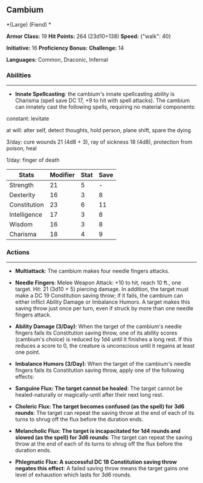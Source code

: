 ## Cambium
*(Large) (Fiend) *

**Armor Class:** 19
**Hit Points:** 264 (23d10+138)
**Speed:** {"walk": 40}

**Initiative:** 16
**Proficiency Bonus:**
**Challenge:** 14

**Languages:** Common, Draconic, Infernal

### Abilities
 --- 
- **Innate Spellcasting**: the cambium's innate spellcasting ability is Charisma (spell save DC 17, +9 to hit with spell attacks). The cambium can innately cast the following spells, requiring no material components:

constant: levitate

at will: alter self, detect thoughts, hold person, plane shift, spare the dying

3/day: cure wounds 21 (4d8 + 3), ray of sickness 18 (4d8), protection from poison, heal

1/day: finger of death



| Stats | Modifier | Stat | Save
| ---- | ---- | ---- | ---- |
| Strength | 21 | 5 | - |
| Dexterity | 16 | 3 | 8 |
| Constitution | 23 | 6 | 11 |
| Intelligence | 17 | 3 | 8 |
| Wisdom | 16 | 3 | 8 |
| Charisma | 18 | 4 | 9 |

### Actions
 --- 
- **Multiattack**: The cambium makes four needle fingers attacks.

- **Needle Fingers**: Melee Weapon Attack: +10 to hit, reach 10 ft., one target. Hit: 21 (3d10 + 5) piercing damage. In addition, the target must make a DC 19 Constitution saving throw; if it fails, the cambium can either inflict Ability Damage or Imbalance Humors. A target makes this saving throw just once per turn, even if struck by more than one needle fingers attack.

- **Ability Damage (3/Day)**: When the target of the cambium's needle fingers fails its Constitution saving throw, one of its ability scores (cambium's choice) is reduced by 1d4 until it finishes a long rest. If this reduces a score to 0, the creature is unconscious until it regains at least one point.

- **Imbalance Humors (3/Day)**: When the target of the cambium's needle fingers fails its Constitution saving throw, apply one of the following effects:

- **Sanguine Flux: The target cannot be healed**: The target cannot be healed-naturally or magically-until after their next long rest.

- **Choleric Flux: The target becomes confused (as the spell) for 3d6 rounds**: The target can repeat the saving throw at the end of each of its turns to shrug off the flux before the duration ends.

- **Melancholic Flux: The target is incapacitated for 1d4 rounds and slowed (as the spell) for 3d6 rounds**: The target can repeat the saving throw at the end of each of its turns to shrug off the flux before the duration ends.

- **Phlegmatic Flux: A successful DC 18 Constitution saving throw negates this effect**: A failed saving throw means the target gains one level of exhaustion which lasts for 3d6 rounds.

